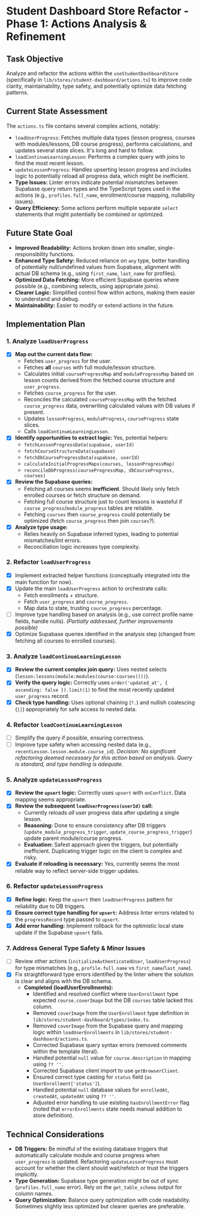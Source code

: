 # Student Dashboard Store Refactor - Phase 1: Actions Analysis & Refinement

## Task Objective
Analyze and refactor the actions within the `useStudentDashboardStore` (specifically in `lib/stores/student-dashboard/actions.ts`) to improve code clarity, maintainability, type safety, and potentially optimize data fetching patterns.

## Current State Assessment
The `actions.ts` file contains several complex actions, notably:
- `loadUserProgress`: Fetches multiple data types (lesson progress, courses with modules/lessons, DB course progress), performs calculations, and updates several state slices. It's long and hard to follow.
- `loadContinueLearningLesson`: Performs a complex query with joins to find the most recent lesson.
- `updateLessonProgress`: Handles upserting lesson progress and includes logic to potentially reload all progress data, which might be inefficient.
- **Type Issues:** Linter errors indicate potential mismatches between Supabase query return types and the TypeScript types used in the actions (e.g., `profiles.full_name`, enrollment/course mapping, nullability issues).
- **Query Efficiency:** Some actions perform multiple separate `select` statements that might potentially be combined or optimized.

## Future State Goal
- **Improved Readability:** Actions broken down into smaller, single-responsibility functions.
- **Enhanced Type Safety:** Reduced reliance on `any` type, better handling of potentially null/undefined values from Supabase, alignment with actual DB schema (e.g., using `first_name`, `last_name` for profiles).
- **Optimized Data Fetching:** More efficient Supabase queries where possible (e.g., combining selects, using appropriate joins).
- **Clearer Logic:** Simplified control flow within actions, making them easier to understand and debug.
- **Maintainability:** Easier to modify or extend actions in the future.

## Implementation Plan

### 1. Analyze `loadUserProgress`
- [x] **Map out the current data flow:**
    - Fetches `user_progress` for the user.
    - Fetches **all** `courses` with full module/lesson structure.
    - Calculates initial `courseProgressMap` and `moduleProgressMap` based on lesson counts derived from the fetched course structure and `user_progress`.
    - Fetches `course_progress` for the user.
    - Reconciles the calculated `courseProgressMap` with the fetched `course_progress` data, overwriting calculated values with DB values if present.
    - Updates `lessonProgress`, `moduleProgress`, `courseProgress` state slices.
    - Calls `loadContinueLearningLesson`.
- [x] **Identify opportunities to extract logic:** Yes, potential helpers:
    - `fetchLessonProgressData(supabase, userId)`
    - `fetchCourseStructureData(supabase)`
    - `fetchDbCourseProgressData(supabase, userId)`
    - `calculateInitialProgressMaps(courses, lessonProgressMap)`
    - `reconcileDbProgress(courseProgressMap, dbCourseProgress, courses)`
- [x] **Review the Supabase queries:**
    - Fetching all courses seems **inefficient**. Should likely only fetch enrolled courses or fetch structure on demand.
    - Fetching full course structure just to count lessons is wasteful if `course_progress`/`module_progress` tables are reliable.
    - Fetching `courses` then `course_progress` could potentially be optimized (fetch `course_progress` then join `courses`?).
- [x] **Analyze type usage:**
    - Relies heavily on Supabase inferred types, leading to potential mismatches/lint errors.
    - Reconciliation logic increases type complexity.

### 2. Refactor `loadUserProgress`
- [x] Implement extracted helper functions (conceptually integrated into the main function for now).
- [x] Update the main `loadUserProgress` action to orchestrate calls:
    - Fetch enrollments + structure.
    - Fetch `user_progress` and `course_progress`.
    - Map data to state, trusting `course_progress` percentage.
- [ ] Improve type handling based on analysis (e.g., use correct profile name fields, handle nulls). *(Partially addressed, further improvements possible)*
- [x] Optimize Supabase queries identified in the analysis step (changed from fetching all courses to enrolled courses).

### 3. Analyze `loadContinueLearningLesson`
- [x] **Review the current complex join query:** Uses nested selects (`lesson:lessons(module:modules(course:courses()))`).
- [x] **Verify the query logic:** Correctly uses `order('updated_at', { ascending: false }).limit(1)` to find the most recently updated `user_progress` record.
- [x] **Check type handling:** Uses optional chaining (`?.`) and nullish coalescing (`||`) appropriately for safe access to nested data.

### 4. Refactor `loadContinueLearningLesson`
- [ ] Simplify the query if possible, ensuring correctness.
- [ ] Improve type safety when accessing nested data (e.g., `recentLesson.lesson.module.course_id`).
*Decision: No significant refactoring deemed necessary for this action based on analysis. Query is standard, and type handling is adequate.*

### 5. Analyze `updateLessonProgress`
- [x] **Review the `upsert` logic:** Correctly uses `upsert` with `onConflict`. Data mapping seems appropriate.
- [x] **Review the subsequent `loadUserProgress(userId)` call:**
    - Currently reloads *all* user progress data after updating a single lesson.
    - **Reasoning:** Done to ensure consistency after DB triggers (`update_module_progress_trigger`, `update_course_progress_trigger`) update parent module/course progress.
    - **Evaluation:** Safest approach given the triggers, but potentially inefficient. Duplicating trigger logic on the client is complex and risky.
- [x] **Evaluate if reloading is necessary:** Yes, currently seems the most reliable way to reflect server-side trigger updates.

### 6. Refactor `updateLessonProgress`
- [x] **Refine logic:** Keep the `upsert` then `loadUserProgress` pattern for reliability due to DB triggers.
- [x] **Ensure correct type handling for `upsert`:** Address linter errors related to the `progressRecord` type passed to `upsert`.
- [x] **Add error handling:** Implement rollback for the optimistic local state update if the Supabase `upsert` fails.

### 7. Address General Type Safety & Minor Issues
- [ ] Review other actions (`initializeAuthenticatedUser`, `loadUserProgress`) for type mismatches (e.g., `profile.full_name` vs `first_name`/`last_name`).
- [x] Fix straightforward type errors identified by the linter where the solution is clear and aligns with the DB schema.
    - **Completed (loadUserEnrollments):**
        - Identified and resolved conflict where `UserEnrollment` type expected `course.coverImage` but the DB `courses` table lacked this column.
        - Removed `coverImage` from the `UserEnrollment` type definition in `lib/stores/student-dashboard/types/index.ts`.
        - Removed `coverImage` from the Supabase query and mapping logic within `loadUserEnrollments` in `lib/stores/student-dashboard/actions.ts`.
        - Corrected Supabase query syntax errors (removed comments within the template literal).
        - Handled potential `null` value for `course.description` in mapping using `?? ''`.
        - Corrected Supabase client import to use `getBrowserClient`.
        - Ensured correct type casting for `status` field (`as UserEnrollment['status']`).
        - Handled potential `null` database values for `enrolledAt`, `createdAt`, `updatedAt` using `?? ''`.
        - Adjusted error handling to use existing `hasEnrollmentError` flag (noted that `errorEnrollments` state needs manual addition to store definition).

## Technical Considerations
- **DB Triggers:** Be mindful of the existing database triggers that automatically calculate module and course progress when `user_progress` is updated. Refactoring `updateLessonProgress` must account for whether the client should wait/refetch or trust the triggers implicitly.
- **Type Generation:** Supabase type generation might be out of sync (`profiles.full_name` error). Rely on the `get_table_schema` output for column names.
- **Query Optimization:** Balance query optimization with code readability. Sometimes slightly less optimized but clearer queries are preferable. 